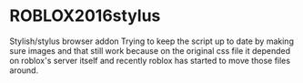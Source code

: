 # ROBLOX2016stylus
 Stylish/stylus browser addon
Trying to keep the script up to date by making sure images and that still work because on the original css file it depended on roblox's server itself and recently roblox has started to move those files around. 
